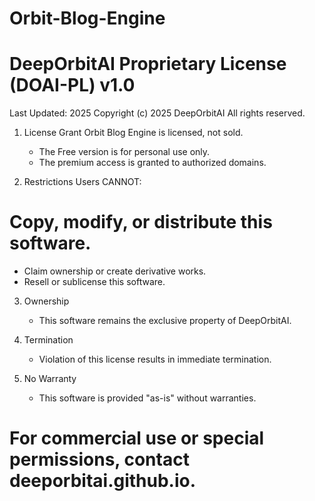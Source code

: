 # Orbit-Blog-Engine
# DeepOrbitAI Proprietary License (DOAI-PL) v1.0

Last Updated: 2025
Copyright (c) 2025 DeepOrbitAI  All rights reserved.

1. License Grant
Orbit Blog Engine is licensed, not sold.
   - The Free version is for personal use only.
   - The premium access is granted to authorized domains.

2. Restrictions   Users CANNOT:
# Copy, modify, or distribute this software.
   - Claim ownership or create derivative works.  
   - Resell or sublicense this software.


3. Ownership 
   - This software remains the exclusive property of DeepOrbitAI.   

4. Termination  
   - Violation of this license results in immediate termination.   

5. No Warranty  
   - This software is provided "as-is" without warranties.
# For commercial use or special permissions, contact deeporbitai.github.io.
